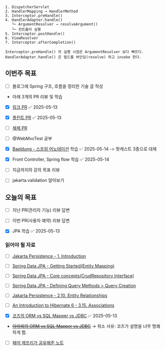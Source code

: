 ```
1. DispatcherServlet
2. HandlerMapping → HandlerMethod
3. Interceptor.preHandle()
4. HandlerAdapter.handle()
   └─ ArgumentResolver → resolveArgument()
   └─ 컨트롤러 실행
5. Interceptor.postHandle()
6. ViewResolver
7. Interceptor.afterCompletion()

Interceptor.preHandle() 의 실행 시점은 ArgumentResolver 보다 빠르다.
HandlerAdaptor.handle() 은 필드를 바인딩(resolve) 하고 invoke 한다.
```


## 이번주 목표
- [ ] 블로그에 Spring 구조, 흐름을 정리한 기술 글 작성

- 아래 3개의 PR 리뷰 및 학습
- [x] [링크 PR](https://github.com/woowacourse/spring-roomescape-member/pull/254) ✅ 2025-05-13
- [x] [플린트 PR](https://github.com/woowacourse/spring-roomescape-member/pull/255) ✅ 2025-05-13
- [ ] [체체 PR](https://github.com/woowacourse/spring-roomescape-member/pull/271)
- [ ] @WebMvcTest 공부
- [x] [Baeldung - 스프링 어노테이션](https://www.baeldung.com/spring-core-annotations) 학습 ✅ 2025-05-14 -> 팟캐스트 3종으로 대체
- [x] Front Controller, Spring flow 학습 ✅ 2025-05-14
- [ ] 지금까지의 강의 목표 리뷰
- [ ] jakarta.validation 알아보기


## 오늘의 목표
- [ ] 지난 PR(관리자 기능) 리뷰 답변
- [ ] 이번 PR(사용자 예약) 리뷰 답변
- [x] JPA 학습 ✅ 2025-05-13


### 읽어야 될 자료
- [ ]  [Jakarta Persistence - 1. Introduction](https://jakarta.ee/specifications/persistence/3.2/jakarta-persistence-spec-3.2-m1#introduction)
- [ ] [Spring Data JPA - Getting Started(Entity Mapping)](https://docs.spring.io/spring-data/jpa/reference/jpa/getting-started.html)
- [ ] [Spring Data JPA - Core concepts(CrudRepository Interface)](https://docs.spring.io/spring-data/jpa/reference/repositories/core-concepts.html)
- [ ] [Spring Data JPA - Defining Query Methods > Query Creation](https://docs.spring.io/spring-data/jpa/reference/repositories/query-methods-details.html#repositories.query-methods.query-creation)
- [ ] [Jakarta Persistence - 2.10. Entity Relationships](https://jakarta.ee/specifications/persistence/3.2/jakarta-persistence-spec-3.2-m1#a516)
- [ ] [An Introduction to Hibernate 6 - 3.15. Associations](https://docs.jboss.org/hibernate/orm/6.4/introduction/html_single/Hibernate_Introduction.html#associations)

- [x] [코즈의 ORM vs SQL Mapper vs JDBC](https://youtu.be/mezbxKGu68Y) ✅ 2025-05-13
- ~~[아마찌의 ORM vs SQL Mapper vs JDBC](https://youtu.be/VTqqZSuSdOk)~~ -> 취소 사유: 코즈가 설명을 너무 명쾌하게 함.
- [ ] [페어 제프리가 공유해준 노트](https://animated-treatment-cc9.notion.site/JPA-1-6c992f41d16043aea5ed6a1ec4585880?pvs=4)